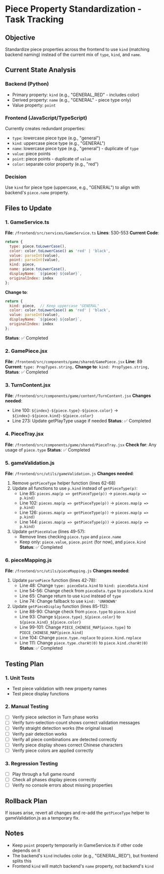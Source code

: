 # Piece Property Standardization - Task Tracking

## Objective

Standardize piece properties across the frontend to use `kind` (matching backend naming) instead of the current mix of `type`, `kind`, and `name`.

## Current State Analysis

### Backend (Python)

- Primary property: `kind` (e.g., "GENERAL_RED" - includes color)
- Derived property: `name` (e.g., "GENERAL" - piece type only)
- Value property: `point`

### Frontend (JavaScript/TypeScript)

Currently creates redundant properties:

- `type`: lowercase piece type (e.g., "general")
- `kind`: uppercase piece type (e.g., "GENERAL")
- `name`: lowercase piece type (e.g., "general") - duplicate of `type`
- `value`: piece points
- `point`: piece points - duplicate of `value`
- `color`: separate color property (e.g., "red")

### Decision

Use `kind` for piece type (uppercase, e.g., "GENERAL") to align with backend's `piece.name` property.

## Files to Update

### 1. GameService.ts

**File**: `/frontend/src/services/GameService.ts`
**Lines**: 530-553
**Current Code**:

```javascript
return {
  type: piece.toLowerCase(),
  color: color.toLowerCase() as 'red' | 'black',
  value: parseInt(value),
  point: parseInt(value),
  kind: piece,
  name: piece.toLowerCase(),
  displayName: `${piece} ${color}`,
  originalIndex: index
};
```

**Change to**:

```javascript
return {
  kind: piece,  // Keep uppercase "GENERAL"
  color: color.toLowerCase() as 'red' | 'black',
  value: parseInt(value),
  displayName: `${piece} ${color}`,
  originalIndex: index
};
```

**Status**: ✅ Completed

### 2. GamePiece.jsx

**File**: `/frontend/src/components/game/shared/GamePiece.jsx`
**Line**: 89
**Current**: `type: PropTypes.string,`
**Change to**: `kind: PropTypes.string,`
**Status**: ✅ Completed

### 3. TurnContent.jsx

**File**: `/frontend/src/components/game/content/TurnContent.jsx`
**Changes needed**:

- Line 100: `${index}-${piece.type}-${piece.color}` → `${index}-${piece.kind}-${piece.color}`
- Line 273: Update getPlayType usage if needed
  **Status**: ✅ Completed

### 4. PieceTray.jsx

**File**: `/frontend/src/components/game/shared/PieceTray.jsx`
**Check for**: Any usage of `piece.type`
**Status**: ✅ Completed

### 5. gameValidation.js

**File**: `/frontend/src/utils/gameValidation.js`
**Changes needed**:

1. Remove `getPieceType` helper function (lines 62-68)
2. Update all functions to use `p.kind` instead of `getPieceType(p)`:
   - Line 85: `pieces.map(p => getPieceType(p))` → `pieces.map(p => p.kind)`
   - Line 102: `pieces.map(p => getPieceType(p))` → `pieces.map(p => p.kind)`
   - Line 126: `pieces.map(p => getPieceType(p))` → `pieces.map(p => p.kind)`
   - Line 144: `pieces.map(p => getPieceType(p))` → `pieces.map(p => p.kind)`
3. Update `getPieceValue` (lines 49-57):
   - Remove lines checking `piece.type` and `piece.name`
   - Keep only: `piece.value`, `piece.point` (for now), and `piece.kind`
     **Status**: ✅ Completed

### 6. pieceMapping.js

**File**: `/frontend/src/utils/pieceMapping.js`
**Changes needed**:

1. Update `parsePiece` function (lines 42-78):
   - Line 48: Change `type: pieceData.kind` to `kind: pieceData.kind`
   - Line 54-56: Change check from `pieceData.type` to `pieceData.kind`
   - Line 65: Change return to use `kind` instead of `type`
   - Line 74: Change fallback to use `kind: 'UNKNOWN'`
2. Update `getPieceDisplay` function (lines 85-112):
   - Line 88-90: Change check from `piece.type` to `piece.kind`
   - Line 93: Change `${piece.type}_${piece.color}` to `${piece.kind}_${piece.color}`
   - Line 99-101: Change `PIECE_CHINESE_MAP[piece.type]` to `PIECE_CHINESE_MAP[piece.kind]`
   - Line 104: Change `piece.type.replace` to `piece.kind.replace`
   - Line 111: Change `piece.type.charAt(0)` to `piece.kind.charAt(0)`
     **Status**: ✅ Completed

## Testing Plan

### 1. Unit Tests

- Test piece validation with new property names
- Test piece display functions

### 2. Manual Testing

- [ ] Verify piece selection in Turn phase works
- [ ] Verify turn-selection-count shows correct validation messages
- [ ] Verify straight detection works (the original issue)
- [ ] Verify pair detection works
- [ ] Verify all piece combinations are detected correctly
- [ ] Verify piece display shows correct Chinese characters
- [ ] Verify piece colors are applied correctly

### 3. Regression Testing

- [ ] Play through a full game round
- [ ] Check all phases display pieces correctly
- [ ] Verify no console errors about missing properties

## Rollback Plan

If issues arise, revert all changes and re-add the `getPieceType` helper to gameValidation.js as a temporary fix.

## Notes

- Keep `point` property temporarily in GameService.ts if other code depends on it
- The backend's `kind` includes color (e.g., "GENERAL_RED"), but frontend splits this
- Frontend `kind` will match backend's `name` property, not backend's `kind`
